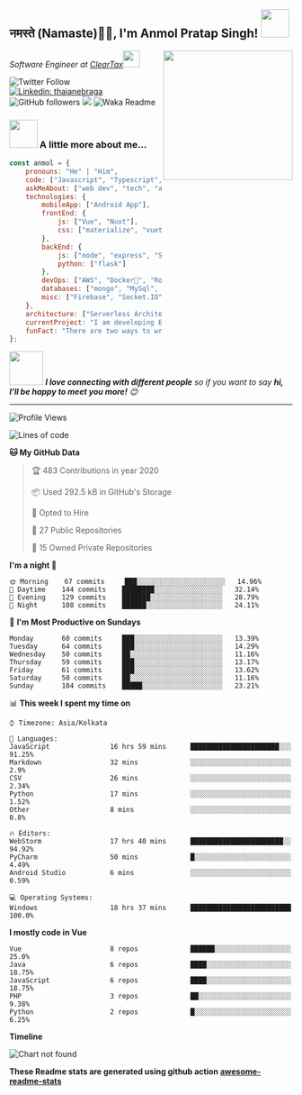 <h2>नमस्ते (Namaste)🙏🏻, I'm Anmol Pratap Singh! <img src="https://media.giphy.com/media/12oufCB0MyZ1Go/giphy.gif" width="50"></h2>
<img align='right' src="https://media.giphy.com/media/M9gbBd9nbDrOTu1Mqx/giphy.gif" width="230">
<p><em>Software Engineer at <a href="http://www.cleartax.in">ClearTax</a><img src="https://media.giphy.com/media/WUlplcMpOCEmTGBtBW/giphy.gif" width="30"> 
</em></p>

![Twitter Follow](https://img.shields.io/twitter/follow/misteranmol?label=Follow)
[![Linkedin: thaianebraga](https://img.shields.io/badge/-anmol-blue?style=flat-square&logo=Linkedin&logoColor=white&link=https://www.linkedin.com/in/anmol-p-singh/)](https://www.linkedin.com/in/anmol-p-singh/)
![GitHub followers](https://img.shields.io/github/followers/anmol098?label=Follow&style=social)
![](https://visitor-badge.glitch.me/badge?page_id=anmol098.anmol098)
![Waka Readme](https://github.com/anmol098/anmol098/workflows/Waka%20Readme/badge.svg)

### <img src="https://media.giphy.com/media/VgCDAzcKvsR6OM0uWg/giphy.gif" width="50"> A little more about me...  

```javascript
const anmol = {
    pronouns: "He" | "Him",
    code: ["Javascript", "Typescript", "Python", "Java", "php"],
    askMeAbout: ["web dev", "tech", "app dev", "photography"],
    technologies: {
        mobileApp: ["Android App"],
        frontEnd: {
            js: ["Vue", "Nuxt"],
            css: ["materialize", "vuetify", "bootstrap"]
        },
        backEnd: {
            js: ["node", "express", "SuiteScript"],
            python: ["flask"]
        },
        devOps: ["AWS", "Docker🐳", "Route53", "Nginx"],
        databases: ["mongo", "MySql", "sqlite"],
        misc: ["Firebase", "Socket.IO", "selenium", "open-cv", "php", "SuiteApp"]
    },
    architecture: ["Serverless Architecture", "Progressive web applications", "Single page applications"],
    currentProject: "I am developing Extension for NetSuite using SuiteScript2.0",
    funFact: "There are two ways to write error-free programs; only the third one works"
};
```

<img src="https://media.giphy.com/media/LnQjpWaON8nhr21vNW/giphy.gif" width="60"> <em><b>I love connecting with different people</b> so if you want to say <b>hi, I'll be happy to meet you more!</b> 😊</em>

---
<!--START_SECTION:waka-->
![Profile Views](http://img.shields.io/badge/Profile%20Views-1760-blue)

![Lines of code](https://img.shields.io/badge/From%20Hello%20World%20I've%20written-2.7%20million%20Lines%20of%20code-blue)

**🐱 My GitHub Data** 

> 🏆 483 Contributions in year 2020
 > 
> 📦 Used 292.5 kB in GitHub's Storage 
 > 
> 💼 Opted to Hire
 > 
> 📜 27 Public Repositories 
 > 
> 🔑 15 Owned Private Repositories 

**I'm a night 🦉** 

```text
🌞 Morning    67 commits     ███░░░░░░░░░░░░░░░░░░░░░░   14.96% 
🌆 Daytime    144 commits    ████████░░░░░░░░░░░░░░░░░   32.14% 
🌃 Evening    129 commits    ███████░░░░░░░░░░░░░░░░░░   28.79% 
🌙 Night      108 commits    ██████░░░░░░░░░░░░░░░░░░░   24.11%

```
📅 **I'm Most Productive on Sundays** 

```text
Monday       60 commits     ███░░░░░░░░░░░░░░░░░░░░░░   13.39% 
Tuesday      64 commits     ███░░░░░░░░░░░░░░░░░░░░░░   14.29% 
Wednesday    50 commits     ██░░░░░░░░░░░░░░░░░░░░░░░   11.16% 
Thursday     59 commits     ███░░░░░░░░░░░░░░░░░░░░░░   13.17% 
Friday       61 commits     ███░░░░░░░░░░░░░░░░░░░░░░   13.62% 
Saturday     50 commits     ██░░░░░░░░░░░░░░░░░░░░░░░   11.16% 
Sunday       104 commits    █████░░░░░░░░░░░░░░░░░░░░   23.21%

```


📊 **This week I spent my time on** 

```text
⌚︎ Timezone: Asia/Kolkata

💬 Languages: 
JavaScript               16 hrs 59 mins      ██████████████████████░░░   91.25% 
Markdown                 32 mins             ░░░░░░░░░░░░░░░░░░░░░░░░░   2.9% 
CSV                      26 mins             ░░░░░░░░░░░░░░░░░░░░░░░░░   2.34% 
Python                   17 mins             ░░░░░░░░░░░░░░░░░░░░░░░░░   1.52% 
Other                    8 mins              ░░░░░░░░░░░░░░░░░░░░░░░░░   0.8%

🔥 Editors: 
WebStorm                 17 hrs 40 mins      ███████████████████████░░   94.92% 
PyCharm                  50 mins             █░░░░░░░░░░░░░░░░░░░░░░░░   4.49% 
Android Studio           6 mins              ░░░░░░░░░░░░░░░░░░░░░░░░░   0.59%

💻 Operating Systems: 
Windows                  18 hrs 37 mins      █████████████████████████   100.0%

```

**I mostly code in Vue** 

```text
Vue                      8 repos             ██████░░░░░░░░░░░░░░░░░░░   25.0% 
Java                     6 repos             ████░░░░░░░░░░░░░░░░░░░░░   18.75% 
JavaScript               6 repos             ████░░░░░░░░░░░░░░░░░░░░░   18.75% 
PHP                      3 repos             ██░░░░░░░░░░░░░░░░░░░░░░░   9.38% 
Python                   2 repos             █░░░░░░░░░░░░░░░░░░░░░░░░   6.25%

```


**Timeline**

![Chart not found](https://github.com/anmol098/anmol098/blob/master/charts/bar_graph.png) 


<!--END_SECTION:waka-->

**These Readme stats are generated using github action [awesome-readme-stats](https://github.com/anmol098/waka-readme-stats)**
